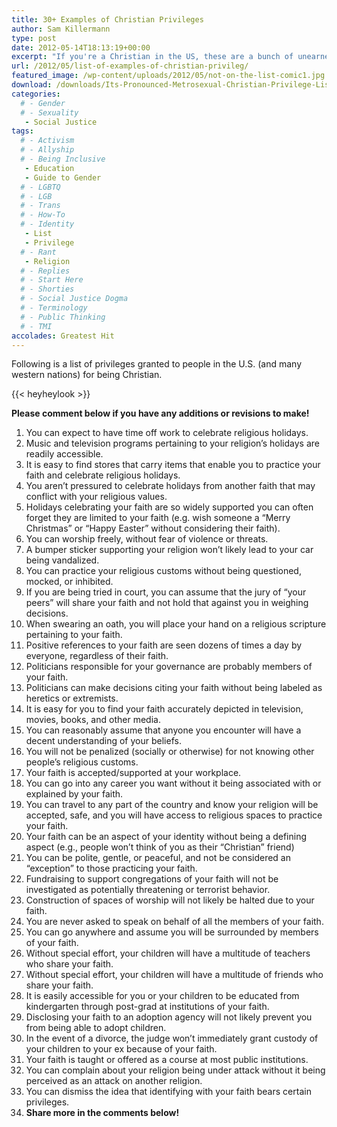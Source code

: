 ```yaml
---
title: 30+ Examples of Christian Privileges
author: Sam Killermann
type: post
date: 2012-05-14T18:13:19+00:00
excerpt: "If you're a Christian in the US, these are a bunch of unearned benefits you get that members of other faiths (or non-religious people) do not. It's not about shame. It's about understanding."
url: /2012/05/list-of-examples-of-christian-privileg/
featured_image: /wp-content/uploads/2012/05/not-on-the-list-comic1.jpg
download: /downloads/Its-Pronounced-Metrosexual-Christian-Privilege-List.pdf
categories: 
  # - Gender
  # - Sexuality
   - Social Justice
tags:
  # - Activism
  # - Allyship
  # - Being Inclusive
   - Education
   - Guide to Gender
  # - LGBTQ
  # - LGB
  # - Trans
  # - How-To
  # - Identity
   - List
   - Privilege
  # - Rant
   - Religion
  # - Replies
  # - Start Here
  # - Shorties
  # - Social Justice Dogma
  # - Terminology
  # - Public Thinking
  # - TMI
accolades: Greatest Hit
---
```

Following is a list of privileges granted to people in the U.S. (and many western nations) for being Christian.

{{< heyheylook >}}


**Please comment below if you have any additions or revisions to make!**

  1. You can expect to have time off work to celebrate religious holidays.
  2. Music and television programs pertaining to your religion&#8217;s holidays are readily accessible.
  3. It is easy to find stores that carry items that enable you to practice your faith and celebrate religious holidays.
  4. You aren&#8217;t pressured to celebrate holidays from another faith that may conflict with your religious values.
  5. Holidays celebrating your faith are so widely supported you can often forget they are limited to your faith (e.g. wish someone a &#8220;Merry Christmas&#8221; or &#8220;Happy Easter&#8221; without considering their faith).
  6. You can worship freely, without fear of violence or threats.
  7. A bumper sticker supporting your religion won&#8217;t likely lead to your car being vandalized.
  8. You can practice your religious customs without being questioned, mocked, or inhibited.
  9. If you are being tried in court, you can assume that the jury of &#8220;your peers&#8221; will share your faith and not hold that against you in weighing decisions.
 10. When swearing an oath, you will place your hand on a religious scripture pertaining to your faith.
 11. Positive references to your faith are seen dozens of times a day by everyone, regardless of their faith.
 12. Politicians responsible for your governance are probably members of your faith.
 13. Politicians can make decisions citing your faith without being labeled as heretics or extremists.
 14. It is easy for you to find your faith accurately depicted in television, movies, books, and other media.
 15. You can reasonably assume that anyone you encounter will have a decent understanding of your beliefs.
 16. You will not be penalized (socially or otherwise) for not knowing other people&#8217;s religious customs.
 17. Your faith is accepted/supported at your workplace.
 18. You can go into any career you want without it being associated with or explained by your faith.
 19. You can travel to any part of the country and know your religion will be accepted, safe, and you will have access to religious spaces to practice your faith.
 20. Your faith can be an aspect of your identity without being a defining aspect (e.g., people won&#8217;t think of you as their &#8220;Christian&#8221; friend)
 21. You can be polite, gentle, or peaceful, and not be considered an &#8220;exception&#8221; to those practicing your faith.
 22. Fundraising to support congregations of your faith will not be investigated as potentially threatening or terrorist behavior.
 23. Construction of spaces of worship will not likely be halted due to your faith.
 24. You are never asked to speak on behalf of all the members of your faith.
 25. You can go anywhere and assume you will be surrounded by members of your faith.
 26. Without special effort, your children will have a multitude of teachers who share your faith.
 27. Without special effort, your children will have a multitude of friends who share your faith.
 28. It is easily accessible for you or your children to be educated from kindergarten through post-grad at institutions of your faith.
 29. Disclosing your faith to an adoption agency will not likely prevent you from being able to adopt children.
 30. In the event of a divorce, the judge won&#8217;t immediately grant custody of your children to your ex because of your faith.
 31. Your faith is taught or offered as a course at most public institutions.
 32. You can complain about your religion being under attack without it being perceived as an attack on another religion.
 33. You can dismiss the idea that identifying with your faith bears certain privileges.
 34. **Share more in the comments below!**